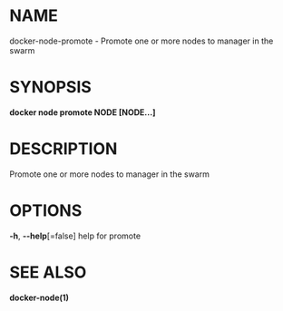 # NAME

docker-node-promote - Promote one or more nodes to manager in the swarm

# SYNOPSIS

**docker node promote NODE \[NODE...\]**

# DESCRIPTION

Promote one or more nodes to manager in the swarm

# OPTIONS

**-h**, **--help**\[=false\] help for promote

# SEE ALSO

**docker-node(1)**
